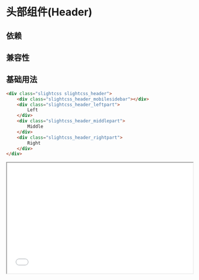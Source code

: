 # 头部组件(Header)

## 依赖

## 兼容性

## 基础用法

```html
<div class="slightcss slightcss_header">
    <div class="slightcss_header_mobilesidebar"></div>
    <div class="slightcss_header_leftpart">
        Left
    </div>
    <div class="slightcss_header_middlepart">
        Middle
    </div>
    <div class="slightcss_header_rightpart">
        Right
    </div>
</div>
```

<iframe style="width:100%;min-height:300px;" src="/_demo/layout/basic.html"></iframe>